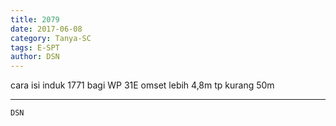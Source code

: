 ```yaml
---
title: 2079
date: 2017-06-08
category: Tanya-SC
tags: E-SPT
author: DSN
---
```


cara isi induk 1771 bagi WP 31E omset lebih 4,8m tp kurang 50m

---



`DSN`
